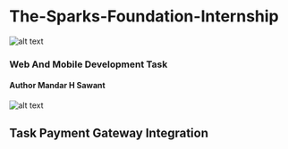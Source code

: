 # The-Sparks-Foundation-Internship         
![alt text](https://github.com/Optimus795/The-Sparks-Foundation-Internship/blob/main/download.png)
### Web And Mobile Development Task
#### Author Mandar H Sawant

![alt text](https://github.com/Optimus795/The-Sparks-Foundation-Internship/blob/main/wb.gif)


## Task Payment Gateway Integration
